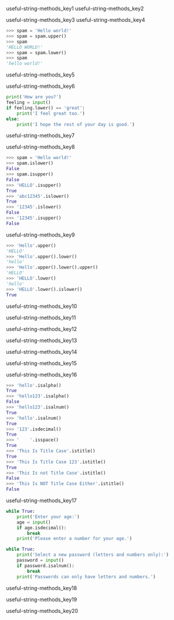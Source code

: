 useful-string-methods_key1
useful-string-methods_key2


useful-string-methods_key3
useful-string-methods_key4


```python
>>> spam = 'Hello world!'
>>> spam = spam.upper()
>>> spam
'HELLO WORLD!'
>>> spam = spam.lower()
>>> spam
'hello world!'
```
useful-string-methods_key5


useful-string-methods_key6


```python
print('How are you?')
feeling = input()
if feeling.lower() == 'great':
    print('I feel great too.')
else:
    print('I hope the rest of your day is good.')
```
useful-string-methods_key7



useful-string-methods_key8


```python
>>> spam = 'Hello world!'
>>> spam.islower()
False
>>> spam.isupper()
False
>>> 'HELLO'.isupper()
True
>>> 'abc12345'.islower()
True
>>> '12345'.islower()
False
>>> '12345'.isupper()
False
```
useful-string-methods_key9


```python
>>> 'Hello'.upper()
'HELLO'
>>> 'Hello'.upper().lower()
'hello'
>>> 'Hello'.upper().lower().upper()
'HELLO'
>>> 'HELLO'.lower()
'hello'
>>> 'HELLO'.lower().islower()
True
```
useful-string-methods_key10


useful-string-methods_key11


useful-string-methods_key12


useful-string-methods_key13


useful-string-methods_key14


useful-string-methods_key15


useful-string-methods_key16


```python
>>> 'hello'.isalpha()
True
>>> 'hello123'.isalpha()
False
>>> 'hello123'.isalnum()
True
>>> 'hello'.isalnum()
True
>>> '123'.isdecimal()
True
>>> '    '.isspace()
True
>>> 'This Is Title Case'.istitle()
True
>>> 'This Is Title Case 123'.istitle()
True
>>> 'This Is not Title Case'.istitle()
False
>>> 'This Is NOT Title Case Either'.istitle()
False
```
useful-string-methods_key17


```python
while True:
    print('Enter your age:')
    age = input()
    if age.isdecimal():
        break
    print('Please enter a number for your age.')

while True:
    print('Select a new password (letters and numbers only):')
    password = input()
    if password.isalnum():
        break
    print('Passwords can only have letters and numbers.')
```
useful-string-methods_key18


useful-string-methods_key19



useful-string-methods_key20
